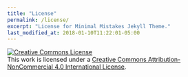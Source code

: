 ```yaml
---
title: "License"
permalink: /license/
excerpt: "License for Minimal Mistakes Jekyll Theme."
last_modified_at: 2018-01-10T11:22:01-05:00
---
```


 <a rel="license" href="http://creativecommons.org/licenses/by-nc/4.0/"><img alt="Creative Commons License"
      style="border-width:0" src="https://i.creativecommons.org/l/by-nc/4.0/88x31.png" /></a><br />This work is licensed
  under a <a rel="license" href="http://creativecommons.org/licenses/by-nc/4.0/">Creative Commons
    Attribution-NonCommercial 4.0 International License</a>.